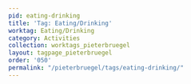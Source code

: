 ```yaml
---
pid: eating-drinking
title: 'Tag: Eating/Drinking'
worktag: Eating/Drinking
category: Activities
collection: worktags_pieterbruegel
layout: tagpage_pieterbruegel
order: '050'
permalink: "/pieterbruegel/tags/eating-drinking/"
---
```


